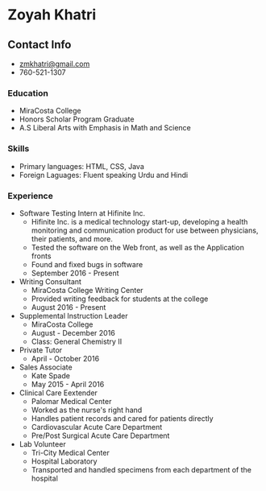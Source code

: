 # Zoyah Khatri
## Contact Info
* zmkhatri@gmail.com
* 760-521-1307
### Education
* MiraCosta College
* Honors Scholar Program Graduate
* A.S Liberal Arts with Emphasis in Math and Science
### Skills
* Primary languages: HTML, CSS, Java
* Foreign Laguages: Fluent speaking Urdu and Hindi
### Experience
* Software Testing Intern at Hifinite Inc.
  * Hifinite Inc. is a medical technology start-up, developing a health monitoring and communication product for use between physicians, their patients, and more.
  * Tested the software on the Web front, as well as the Application fronts
  * Found and fixed bugs in software
  * September 2016 - Present
* Writing Consultant
  * MiraCosta College Writing Center 
  * Provided writing feedback for students at the college
  * August 2016 - Present
* Supplemental Instruction Leader
  * MiraCosta College
  * August - December 2016
  * Class: General Chemistry II
* Private Tutor
  * April - October 2016
* Sales Associate
  * Kate Spade
  * May 2015 - April 2016
* Clinical Care Eextender
  * Palomar Medical Center
  * Worked as the nurse's right hand
  * Handles patient records and cared for patients directly
  * Cardiovascular Acute Care Department
  * Pre/Post Surgical Acute Care Department
* Lab Volunteer
  * Tri-City Medical Center
  * Hospital Laboratory
  * Transported and handled specimens from each department of the hospital

